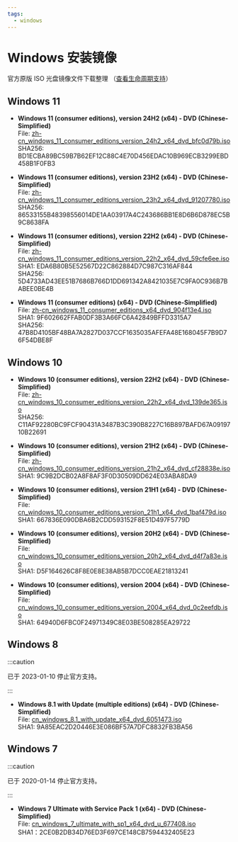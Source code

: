 ```yaml
---
tags:
  - windows
---
```


# Windows 安装镜像

官方原版 ISO 光盘镜像文件下载整理 （[查看生命周期支持](https://endoflife.date/windows)）

## Windows 11

- **Windows 11 (consumer editions), version 24H2 (x64) - DVD (Chinese-Simplified)**<br />
  File: [zh-cn_windows_11_consumer_editions_version_24h2_x64_dvd_bfc0d79b.iso](magnet:?xt=urn:btih:2fc6fc24f7d56d1def32ae0334d2df0cd3b855ea&dn=zh-cn_windows_11_consumer_editions_version_24h2_x64_dvd_bfc0d79b.iso&xl=5829044224)<br />
  SHA256: BD1ECBA89BC59B7B62EF12C88C4E70D456EDAC10B969ECB3299EBD458B1F0FB3

- **Windows 11 (consumer editions), version 23H2 (x64) - DVD (Chinese-Simplified)**<br />
  File: [zh-cn_windows_11_consumer_editions_version_23h2_x64_dvd_91207780.iso](magnet:?xt=urn:btih:19ffe4debe0e0466dcf7a93dc910756e23d77356&dn=zh-cn_windows_11_consumer_editions_version_23h2_x64_dvd_91207780.iso&xl=6714650624)<br />
  SHA256: 86533155B48398556014DE1AA03917A4C243686BB1E8D6B6D878EC5B9C8638FA

- **Windows 11 (consumer editions), version 22H2 (x64) - DVD (Chinese-Simplified)**<br />
  File: [zh-cn_windows_11_consumer_editions_version_22h2_x64_dvd_59cfe6ee.iso](magnet:?xt=urn:btih:576ca02db5b3d98a237de508139f9f471e69e247&dn=zh-cn_windows_11_consumer_editions_version_22h2_x64_dvd_59cfe6ee.iso&xl=5517127680)<br />
  SHA1: EDA6B80B5E52567D22C862884D7C987C316AF844<br />
  SHA256: 5D4733AD43EE51B7686B766D1DD691342A8421035E7C9FA0C936B7BABEE0BE4B

- **Windows 11 (consumer editions) (x64) - DVD (Chinese-Simplified)**<br />
  File: [zh-cn_windows_11_consumer_editions_x64_dvd_904f13e4.iso](magnet:?xt=urn:btih:CF0A537944C001AD86B1CA058E8D877F5F022FC6&dn=zh-cn_windows_11_consumer_editions_x64_dvd_904f13e4.iso&xl=5517273088)<br />
  SHA1: 9F602662FFAB0DF3B3A66FC6A42849BFFD3315A7<br />
  SHA256: 47B8D4105BF48BA7A2827D037CCF1635035AFEFA48E168045F7B9D76F54DBE8F

## Windows 10

- **Windows 10 (consumer editions), version 22H2 (x64) - DVD (Chinese-Simplified)**<br />
  File: [zh-cn_windows_10_consumer_editions_version_22h2_x64_dvd_139de365.iso](magnet:?xt=urn:btih:2f608d2271ff7f68ed4d03737f8c7902ed9cb612&dn=zh-cn_windows_10_consumer_editions_version_22h2_x64_dvd_139de365.iso&xl=6078826496)<br />
  SHA256: C11AF92280BC9FCF90431A3487B3C390B8227C16B897BAFD67A0919710B22691

- **Windows 10 (consumer editions), version 21H2 (x64) - DVD (Chinese-Simplified)**<br />
  File: [zh-cn_windows_10_consumer_editions_version_21h2_x64_dvd_cf28838e.iso](magnet:?xt=urn:btih:9BAC9CB83EA23D7A420DB0C16F0E630B7E711ECA&dn=zh-cn_windows_10_consumer_editions_version_21h2_x64_dvd_cf28838e.iso&xl=5859952640)<br />
  SHA1: 9C9B2DCB02A8F8AF3F0D30509DD624E03ABA8DA9

- **Windows 10 (consumer editions), version 21H1 (x64) - DVD (Chinese-Simplified)**<br />
  File: [cn_windows_10_consumer_editions_version_21h1_x64_dvd_1baf479d.iso](magnet:?xt=urn:btih:D6ED0CA62352B3D61EB1EC921596F030D866473C&dn=cn_windows_10_consumer_editions_version_21h1_x64_dvd_1baf479d.iso&xl=5807677440)<br />
  SHA1: 667836E090DBA6B2CDD593152F8E51D497F5779D

- **Windows 10 (consumer editions), version 20H2 (x64) - DVD (Chinese-Simplified)**<br />
  File: [cn_windows_10_consumer_editions_version_20h2_x64_dvd_d4f7a83e.iso](magnet:?xt=urn:btih:9BF70F9E1170CBF6DA9A5ECFFD04B70644802CD5&dn=cn_windows_10_consumer_editions_version_20h2_x64_dvd_d4f7a83e.iso&xl=6044921856)<br />
  SHA1: D5F164626C8F8E0E8E38AB5B7DCC0EAE21813241

- **Windows 10 (consumer editions), version 2004 (x64) - DVD (Chinese-Simplified)**<br />
  File: [cn_windows_10_consumer_editions_version_2004_x64_dvd_0c2eefdb.iso](magnet:?xt=urn:btih:75C53FC59E677E355327E73E3296F8848F90A538&dn=cn_windows_10_consumer_editions_version_2004_x64_dvd_0c2eefdb.iso&xl=5634521088)<br />
  SHA1: 64940D6FBC0F24971349C8E03BE508285EA29722

## Windows 8

:::caution

已于 2023-01-10 停止官方支持。

:::

- **Windows 8.1 with Update (multiple editions) (x64) - DVD (Chinese-Simplified)**<br />
  File: [cn_windows_8.1_with_update_x64_dvd_6051473.iso](ed2k://|file|cn_windows_8.1_with_update_x64_dvd_6051473.iso|4504475648|D66BEF759548656EDA981D902A957545|/)<br />
  SHA1: 9A85EAC2D20446E3E086BF57A7DFC8832FB3BA56

## Windows 7

:::caution

已于 2020-01-14 停止官方支持。

:::

- **Windows 7 Ultimate with Service Pack 1 (x64) - DVD (Chinese-Simplified)**<br />
  File: [cn_windows_7_ultimate_with_sp1_x64_dvd_u_677408.iso](magnet:?xt=urn:btih:E86414F638E11104248108B155BE9408A8362509&dn=cn_windows_7_ultimate_with_sp1_x64_dvd_u_677408.iso&xl=3420557312)<br />
  SHA1：2CE0B2DB34D76ED3F697CE148CB7594432405E23
